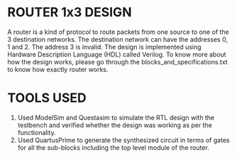# ROUTER 1x3 DESIGN
A router is a kind of protocol to route packets from one source to one of the 3 destination networks. The destination network can have the addresses 0, 1 and 2. The address 3 is invalid.
The design is implemented using Hardware Description Language (HDL) called Verilog.
To know more about how the design works, please go through the blocks_and_specifications.txt to know how exactly router works.


# TOOLS USED
1. Used ModelSim and Questasim to simulate the RTL design with the testbench and verified whether the design was working as per the functionality. 
2. Used QuartusPrime to generate the synthesized circuit in terms of gates for all the sub-blocks including the top level module of the router.
